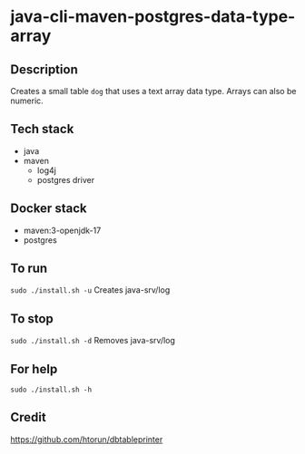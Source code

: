 # java-cli-maven-postgres-data-type-array

## Description
Creates a small table `dog` that uses
a text array data type. Arrays can also be
numeric.

## Tech stack
- java
- maven
  - log4j
  - postgres driver

## Docker stack
- maven:3-openjdk-17
- postgres

## To run
`sudo ./install.sh -u`
Creates java-srv/log

## To stop
`sudo ./install.sh -d`
Removes java-srv/log

## For help
`sudo ./install.sh -h`

## Credit
https://github.com/htorun/dbtableprinter
